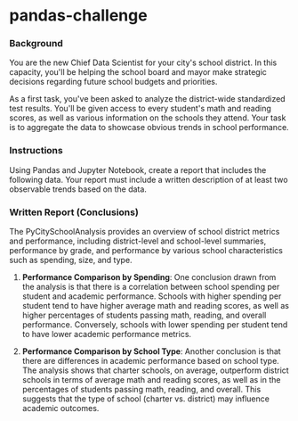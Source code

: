 # pandas-challenge

### Background
You are the new Chief Data Scientist for your city's school district. In this capacity, you'll be helping the school
board and mayor make strategic decisions regarding future school budgets and priorities.

As a first task, you've been asked to analyze the district-wide standardized test results. You'll be given access
to every student's math and reading scores, as well as various information on the schools they attend. Your
task is to aggregate the data to showcase obvious trends in school performance.

### Instructions

Using Pandas and Jupyter Notebook, create a report that includes the following data. Your report must
include a written description of at least two observable trends based on the data.

### Written Report (Conclusions)

The PyCitySchoolAnalysis provides an overview of school district metrics and performance, including district-level and school-level summaries, performance by grade, and performance by various school characteristics such as spending, size, and type.

1. **Performance Comparison by Spending**: One conclusion drawn from the analysis is that there is a correlation between school spending per student and academic performance. Schools with higher spending per student tend to have higher average math and reading scores, as well as higher percentages of students passing math, reading, and overall performance. Conversely, schools with lower spending per student tend to have lower academic performance metrics.

2. **Performance Comparison by School Type**: Another conclusion is that there are differences in academic performance based on school type. The analysis shows that charter schools, on average, outperform district schools in terms of average math and reading scores, as well as in the percentages of students passing math, reading, and overall. This suggests that the type of school (charter vs. district) may influence academic outcomes.